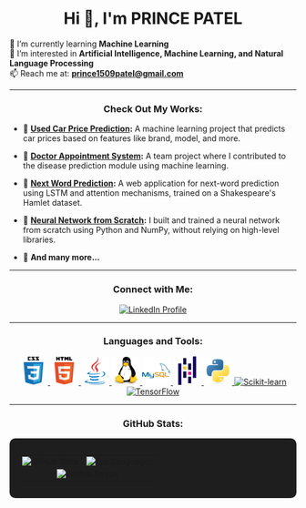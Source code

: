 <h1 align="center">Hi 👋, I'm PRINCE PATEL</h1>

🌱 I’m currently learning **Machine Learning**  
👀 I’m interested in **Artificial Intelligence, Machine Learning, and Natural Language Processing**  
📫 Reach me at: **prince1509patel@gmail.com**

---

<h3 align="center">Check Out My Works:</h3>

- 🚗 **[Used Car Price Prediction](https://car-price-prediction-frontend.onrender.com/):** A machine learning project that predicts car prices based on features like brand, model, and more.  
- 🏥 **[Doctor Appointment System](https://github.com/ParamPS25/DoctorAppointmentSystem):** A team project where I contributed to the disease prediction module using machine learning.  
- 🔮 **[Next Word Prediction](https://next-word-prediction-by-prince.streamlit.app/):** A web application for next-word prediction using LSTM and attention mechanisms, trained on a Shakespeare's Hamlet dataset.  
- 🔗 **[Neural Network from Scratch](https://github.com/prince2004patel/Neural_Network_from_Scratch/):** I built and trained a neural network from scratch using Python and NumPy, without relying on high-level libraries.  

- 🔧 **And many more...**

---

<h3 align="center">Connect with Me:</h3>
<p align="center">
  <a href="https://linkedin.com/in/prince-patel-347537250" target="blank">
    <img src="https://raw.githubusercontent.com/rahuldkjain/github-profile-readme-generator/master/src/images/icons/Social/linked-in-alt.svg" alt="LinkedIn Profile" height="40" width="40" />
  </a>
</p>

---

<h3 align="center">Languages and Tools:</h3>
<p align="center"> 
  <a href="https://www.w3schools.com/css/" target="_blank" rel="noreferrer">
    <img src="https://raw.githubusercontent.com/devicons/devicon/master/icons/css3/css3-original-wordmark.svg" alt="CSS3" width="50" height="50"/>
  </a> 
  <a href="https://www.w3.org/html/" target="_blank" rel="noreferrer">
    <img src="https://raw.githubusercontent.com/devicons/devicon/master/icons/html5/html5-original-wordmark.svg" alt="HTML5" width="50" height="50"/>
  </a> 
  <a href="https://www.java.com" target="_blank" rel="noreferrer">
    <img src="https://raw.githubusercontent.com/devicons/devicon/master/icons/java/java-original.svg" alt="Java" width="50" height="50"/>
  </a> 
  <a href="https://www.linux.org/" target="_blank" rel="noreferrer">
    <img src="https://raw.githubusercontent.com/devicons/devicon/master/icons/linux/linux-original.svg" alt="Linux" width="50" height="50"/>
  </a> 
  <a href="https://www.mysql.com/" target="_blank" rel="noreferrer">
    <img src="https://raw.githubusercontent.com/devicons/devicon/master/icons/mysql/mysql-original-wordmark.svg" alt="MySQL" width="50" height="50"/>
  </a> 
  <a href="https://pandas.pydata.org/" target="_blank" rel="noreferrer">
    <img src="https://raw.githubusercontent.com/devicons/devicon/2ae2a900d2f041da66e950e4d48052658d850630/icons/pandas/pandas-original.svg" alt="Pandas" width="50" height="50"/>
  </a> 
  <a href="https://www.python.org" target="_blank" rel="noreferrer">
    <img src="https://raw.githubusercontent.com/devicons/devicon/master/icons/python/python-original.svg" alt="Python" width="50" height="50"/>
  </a> 
  <a href="https://scikit-learn.org/" target="_blank" rel="noreferrer">
    <img src="https://upload.wikimedia.org/wikipedia/commons/0/05/Scikit_learn_logo_small.svg" alt="Scikit-learn" width="50" height="50"/>
  </a> 
  <a href="https://www.tensorflow.org" target="_blank" rel="noreferrer">
    <img src="https://www.vectorlogo.zone/logos/tensorflow/tensorflow-icon.svg" alt="TensorFlow" width="50" height="50"/>
  </a>
</p>

---

<h3 align="center">GitHub Stats:</h3>

<div align="center" style="background-color: #1E1E1E; padding: 15px; border-radius: 10px;">
  <table>
    <tr>
      <td>
        <img src="https://github-readme-stats.vercel.app/api?username=prince2004patel&show_icons=true&locale=en" alt="GitHub Stats" />
      </td>
      <td>
        <img src="https://github-readme-stats.vercel.app/api/top-langs?username=prince2004patel&show_icons=true&locale=en&layout=compact" alt="Top Languages" />
      </td>
    </tr>
    <tr>
      <td colspan="2" align="center">
        <img src="https://github-readme-streak-stats.herokuapp.com/?user=prince2004patel&" alt="GitHub Streak" />
      </td>
    </tr>
  </table>
</div>
